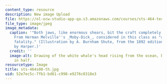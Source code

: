 ```yaml
---
content_type: resource
description: New image Upload
file: https://ol-ocw-studio-app-qa.s3.amazonaws.com/courses/sts-464-technology-and-the-literary-imagination-spring-2008/52e7ec5c7fb1bd81c998e9276c0318e3_sts-464s08-th.jpg
file_type: image/jpeg
image_metadata:
  caption: '"Both jaws, like enormous shears, bit the craft completely in twain."
    From Herman Melville''s _Moby-Dick_, considered in this class as "an epic of technological
    fatality." (Illustration by A. Burnham Shute, from the 1892 edition published
    by Harper.)'
  credit: ''
  image-alt: Drawing of the white whale's head rising from the ocean, biting a rowboat
    in half.
resourcetype: Image
title: sts-464s08-th.jpg
uid: 52e7ec5c-7fb1-bd81-c998-e9276c0318e3
---
```


